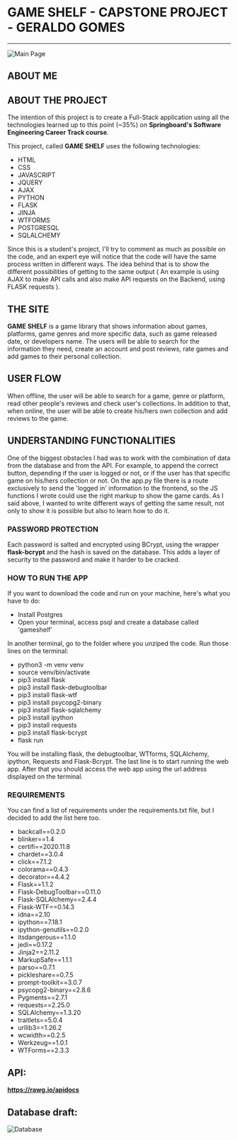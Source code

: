 # GAME SHELF - CAPSTONE PROJECT - GERALDO GOMES
---
![Main Page](https://github.com/ggomesneto/capstone1/blob/main/Game%20Shelf.jpeg)

## ABOUT ME

## ABOUT THE PROJECT

The intention of this project is to create a Full-Stack application using all the technologies learned up to this point (~35%) on **Springboard's Software Engineering Career Track course**. 

This project, called **GAME SHELF** uses the following technologies:

- HTML
- CSS
- JAVASCRIPT
- JQUERY
- AJAX
- PYTHON 
- FLASK
- JINJA
- WTFORMS
- POSTGRESQL
- SQLALCHEMY

Since this is a student's project, I'll try to comment as much as possible on the code, and an expert eye will notice that the code will have the same process written in different ways. The idea behind that is to show the different possibilities of getting to the same output ( An example is using AJAX to make API calls and also make API requests on the Backend, using FLASK requests ).

## THE SITE

**GAME SHELF** is a game library that shows information about games, platforms, game genres and more specific data, such as game released date, or developers name. The users will be able to search for the information they need, create an account and post reviews, rate games and add games to their personal collection.

## USER FLOW

When offline, the user will be able to search for a game, genre or platform, read other people's reviews and check user's collections.
In addition to that, when online, the user will be able to create his/hers own collection and add reviews to the game.

## UNDERSTANDING FUNCTIONALITIES

One of the biggest obstacles I had was to work with the combination of data from the database and from the API. For example, to append the correct button, depending if the user is logged or not, or if the user has that specific game on his/hers collection or not. On the app.py file there is a route exclusively to send the 'logged in' information to the frontend, so the JS functions I wrote could use the right markup to show the game cards. As I said above, I wanted to write different ways of getting the same result, not only to show it is possible but also to learn how to do it.

### PASSWORD PROTECTION

Each password is salted and encrypted using BCrypt, using the wrapper **flask-bcrypt** and the hash is saved on the database. This adds a layer of security to the password and make it harder to be cracked.

### HOW TO RUN THE APP

If you want to download the code and run on your machine, here's what you have to do:
- Install Postgres
- Open your terminal, access psql and create a database called 'gameshelf'

In another terminal, go to the folder where you unziped the code. Run those lines on the terminal:

- python3 -m venv venv              
- source venv/bin/activate          
- pip3 install flask                
- pip3 install flask-debugtoolbar
- pip3 install flask-wtf
- pip3 install psycopg2-binary
- pip3 install flask-sqlalchemy
- pip3 install ipython
- pip3 install requests
- pip3 install flask-bcrypt
- flask run

You will be installing flask, the debugtoolbar, WTforms, SQLAlchemy, ipython, Requests and Flask-Bcrypt.
The last line is to start running the web app. After that you should access the web app using the url address displayed on the terminal.

### REQUIREMENTS

You can find a list of requirements under the requirements.txt file, but I decided to add the list here too.

- backcall==0.2.0
- blinker==1.4
- certifi==2020.11.8
- chardet==3.0.4
- click==7.1.2
- colorama==0.4.3
- decorator==4.4.2
- Flask==1.1.2
- Flask-DebugToolbar==0.11.0
- Flask-SQLAlchemy==2.4.4
- Flask-WTF==0.14.3
- idna==2.10
- ipython==7.18.1
- ipython-genutils==0.2.0
- itsdangerous==1.1.0
- jedi==0.17.2
- Jinja2==2.11.2
- MarkupSafe==1.1.1
- parso==0.7.1
- pickleshare==0.7.5
- prompt-toolkit==3.0.7
- psycopg2-binary==2.8.6
- Pygments==2.7.1
- requests==2.25.0
- SQLAlchemy==1.3.20
- traitlets==5.0.4
- urllib3==1.26.2
- wcwidth==0.2.5
- Werkzeug==1.0.1
- WTForms==2.3.3

 
## API: 
**https://rawg.io/apidocs**

## Database draft:

![Database](https://github.com/ggomesneto/capstone1/blob/main/database.png)
